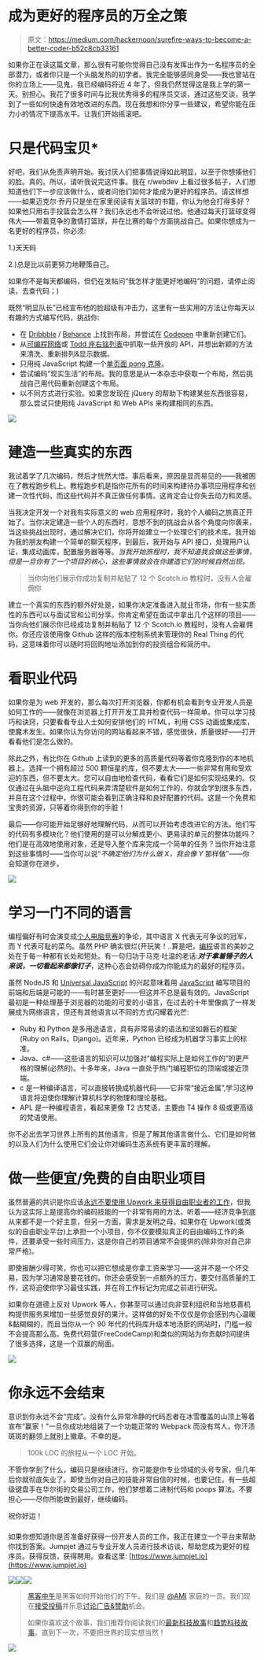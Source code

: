 # 成为更好的程序员的万全之策

> 原文：<https://medium.com/hackernoon/surefire-ways-to-become-a-better-coder-b52c8cb33161>

如果你正在读这篇文章，那么很有可能你觉得自己没有发挥出作为一名程序员的全部潜力，或者你只是一个头脑发热的初学者。我完全能够感同身受——我也曾站在你的立场上——见鬼，我已经编码将近 4 年了，但我仍然觉得这是我上学的第一天。别担心。我花了很多时间与比我优秀得多的程序员交谈，通过这些交谈，我学到了一些如何快速有效地改进的东西。现在我想和你分享一些建议，希望你能在压力小的情况下提高水平。让我们开始摇滚吧。

# 只是代码宝贝*

好吧，我们从免责声明开始。我讨厌人们把事情说得如此明显，以至于你想揍他们的脸。真的。所以，请听我说完这件事。我在 r/webdev 上看过很多帖子，人们想知道他们下一步应该做什么，或者问他们如何才能成为更好的程序员。请这样想——如果迈克尔·乔丹只是坐在家里阅读有关篮球的书籍，你认为他会打得多好？如果他只用右手投篮会怎么样？我们永远也不会听说过他。他通过每天打篮球变得伟大——带着竞争的激情打篮球，并在比赛的每个方面挑战自己。如果你想成为一名更好的程序员，你必须:

1.)天天码

2.)总是比以前更努力地鞭策自己。

如果你不是每天都编码，但仍在发帖问“我怎样才能更好地编码”的问题，请停止阅读，去查代码；)

既然“明显队长”已经宣布他的脸超级有冲击力，这里有一些实用的方法让你每天以有趣的方式编写代码，挑战你:

*   在 [Dribbble](https://dribbble.com/search?q=music+player) / [Behance](https://www.behance.net/search?field=102&content=projects&sort=appreciations&time=week&search=form&country=US) 上找到布局，并尝试在 [Codepen](http://codepen.io/) 中重新创建它们。
*   从[可编程网络](https://www.programmableweb.com/apis/directory)或 [Todd 座右铭列表](https://github.com/toddmotto/public-apis)中抓取一些开放的 API，并想出新颖的方法来清洗、重新排列&显示数据。
*   只用纯 JavaScript 构建一个[单页面 pong 克隆](https://robots.thoughtbot.com/pong-clone-in-javascript)。
*   尝试编码“现实生活”的布局。我的意思是从一本杂志中获取一个布局，然后挑战自己用代码重新创建这个布局。
*   以不同方式进行实验。如果您发现在 jQuery 的帮助下构建某些东西很容易，那么尝试只使用纯 JavaScript 和 Web APIs 来构建相同的东西。

![](img/428246d0fd751566506b2b0d57081a92.png)

# **建造一些真实的东西**

我试着学了几次编码，然后才恍然大悟。事后看来，原因是显而易见的——我被困在了教程跑步机上。教程跑步机是指你花所有的时间来构建待办事项应用程序和创建一次性代码，而这些代码并不真正做任何事情。这肯定会让你失去动力和灵感。

当我决定开发一个对我有实际意义的 web 应用程序时，我的个人编码之旅真正开始了。当你决定建造一些个人的东西时，意想不到的挑战会从各个角度向你袭来，当这些挑战出现时，通过解决它们，你将开始建立一个处理它们的技术库。我开始为我的朋友构建一个简单的聊天程序，到最后，我开始与 API 接口，处理用户认证，集成动画库，配置服务器等等。*当我开始旅程时，我不知道我会做这些事情，但是一旦你有了一个项目的核心，这些事情就会在你建造它们的时候自然出现。*

> 当你向他们展示你成功复制并粘贴了 12 个 Scotch.io 教程时，没有人会雇佣你

建立一个真实的东西的额外好处是，如果你决定准备进入就业市场，你有一些实质性的东西可以与面试官和公司分享。你肯定希望在面试中拿出几个这样的项目——当你向他们展示你已经成功复制并粘贴了 12 个 Scotch.io 教程时，没有人会雇佣你。你还应该使用像 Github 这样的版本控制系统来管理你的 Real Thing 的代码，这意味着你可以随时将回购地址添加到你的投资组合和简历中。

# **看职业代码**

如果你是为 web 开发的，那么每次打开浏览器，你都有机会看到专业开发人员是如何工作的——就像在浏览器上打开开发工具并检查代码一样简单。你可以学习技巧和诀窍，只要看看专业人士如何安排他们的 HTML，利用 CSS 动画或集成库，使魔术发生。如果你认为你访问的网站看起来不错，感觉很快，质量很好——打开看看他们是怎么做的。

除此之外，有比你在 Github 上读到的更多的高质量代码等着你克隆到你的本地机器上。选择一个拥有超过 500 颗恒星的库，但不要太大——一些非常有用和受欢迎的东西，但不要太大。您可以自由地检查代码，看看它们是如何实现结果的。仅仅通过在头脑中逆向工程代码来弄清楚软件是如何工作的，你就会学到很多东西，并且在这个过程中，你很可能会看到正确注释和良好配置的代码。这是一个免费和宝贵的资源，只等着你得到你的手脏！

最后——你可能开始足够好地理解代码，从而可以开始考虑改进它的方法。他们写的代码有多模块化？他们使用的是可以分解成更小、更易读的单元的整体功能吗？他们是在高效地使用对象，还是导入整个库来完成一个简单的任务？当你开始注意到这些事情时——当你可以说“*不确定他们为什么做 X，我会像 Y* 那样做”——你会知道你在进步。

![](img/b2239c1da0c62bd830b01ffa75636266.png)

# **学习一门不同的语言**

编程偏好有时会演变成[个人电脑竞赛](https://www.youtube.com/watch?v=aDMsGl_XxTk)的争论，其中语言 X 代表无可争议的冠军，而 Y 代表可耻的菜鸟。虽然 PHP 确实很烂(开玩笑！..算是吧，[编程](https://hackernoon.com/tagged/programming)语言的美妙之处在于每一种都有长处和短处。有一句归功于马克·吐温的老话:***对于拿着锤子的人来说，一切看起来都像钉子***，这种心态会妨碍你成为你能成为的最好的程序员。

虽然 NodeJS 和 [Universal JavaScript](/@ghengeveld/isomorphism-vs-universal-javascript-4b47fb481beb) 的兴起意味着用 [JavaScript](https://hackernoon.com/tagged/javascript) 编写项目的前端和后端是可能的——有时甚至更好——但这并不总是最有效的。JavaScript 最初是一种处理基于浏览器的功能的可爱的小语言，在过去的十年里像疯了一样发展成为网络语言，但还有其他语言以不同的方式闪耀着光芒:

*   Ruby 和 Python 是多用途语言，具有非常易读的语法和坚如磐石的框架(Ruby on Rails，Django)。近年来，Python 已经成为机器学习事实上的标准。
*   Java、c#——这些语言的知识可以加强对“编程实际上是如何工作的”的更严格的理解(必然的)。十多年来，Java 一直处于热门编程职位的顶端或接近顶端。
*   c 是一种编译语言，可以直接转换成机器代码——它非常“接近金属”,学习这种语言将迫使你理解计算机科学的物理和理论基础。
*   APL 是一种编程语言，看起来更像 T2 古梵语，主要由 T4 操作 8 级或更高级的梵语使用。

你不必出去学习世界上所有的其他语言，但是了解其他语言做什么、它们是如何做的以及人们为什么使用它们会让你对编码生态系统有更丰富的理解。

# 做一些便宜/免费的自由职业项目

虽然普遍的共识是你应该[永远不要使用 Upwork 来获得自由职业者的工作](https://hackernoon.com/why-you-should-never-use-upwork-ever-5c62848bdf46)，但我认为这实际上是提高你的编码技能的一个非常有用的方法。听着——经济竞争到底从来都不是一个好主意，但另一方面，需求是发明之母。如果你在 Upwork(或类似的自由职业平台)上承担一个小项目，你不仅要模拟真正的自由编码工作的条件，还要承受一些时间压力，这是你自己的项目通常不会提供的(除非你对自己非常严格)。

即使报酬少得可笑，你也可以把它想成是你拿工资来学习——这并不是一个坏交易，因为学习通常是要花钱的。你还会感受到一点额外的压力，要交付高质量的工作，这将迫使你学习最佳实践，并在将工作标记为完成之前进行研究。

如果你在道德上反对 Upwork 等人，你甚至可以通过向非营利组织和当地慈善机构提供服务来增加一些感觉良好的果汁。这样做的好处不仅仅是你会感到内心温暖&黏糊糊的，而且当你从一个 90 年代的代码库升级本地汤厨的网站时，门槛一般不会提高那么高。免费代码营(FreeCodeCamp)和类似的网站为你贡献时间提供了很多选择，这是一个双赢的局面。

![](img/b2413efcfb662aeafc0d028b6cfaea6a.png)

# **你永远不会结束**

意识到你永远不会“完成”。没有什么异常冷静的代码忍者在冰雪覆盖的山顶上等着宣布“赢家！”一旦你成功地组装了一个功能正常的 Webpack 而没有骂人，你汗渍斑斑的翻领上就别上徽章。不幸的是。

> 100k LOC 的旅程从一个 LOC 开始。

不管你学到了什么，编码只是继续进行。你可能是你专业领域的头号专家，但几年后你就彻底失业了。即使当你对自己的技能非常自信的时候，也要记住，有一些超级键盘手在华尔街的交易公司工作，他们梦想着二进制代码和 poops 算法。不要担心——尽你所能做到最好，继续编码。

祝你好运！

###

如果你想知道你是否准备好获得一份开发人员的工作，我正在建立一个平台来帮助你找到答案。Jumpjet 通过与专业开发人员进行技术访谈，帮助您成为更好的程序员。获得反馈，获得聘用。查看这里: [https://www.jumpjet.io](https://www.jumpjet.io)

[![](img/50ef4044ecd4e250b5d50f368b775d38.png)](http://bit.ly/HackernoonFB)[![](img/979d9a46439d5aebbdcdca574e21dc81.png)](https://goo.gl/k7XYbx)[![](img/2930ba6bd2c12218fdbbf7e02c8746ff.png)](https://goo.gl/4ofytp)

> [黑客中午](http://bit.ly/Hackernoon)是黑客如何开始他们的下午。我们是 [@AMI](http://bit.ly/atAMIatAMI) 家庭的一员。我们现在[接受投稿](http://bit.ly/hackernoonsubmission)并乐意[讨论广告&赞助](mailto:partners@amipublications.com)机会。
> 
> 如果你喜欢这个故事，我们推荐你阅读我们的[最新科技故事](http://bit.ly/hackernoonlatestt)和[趋势科技故事](https://hackernoon.com/trending)。直到下一次，不要把世界的现实想当然！

![](img/be0ca55ba73a573dce11effb2ee80d56.png)